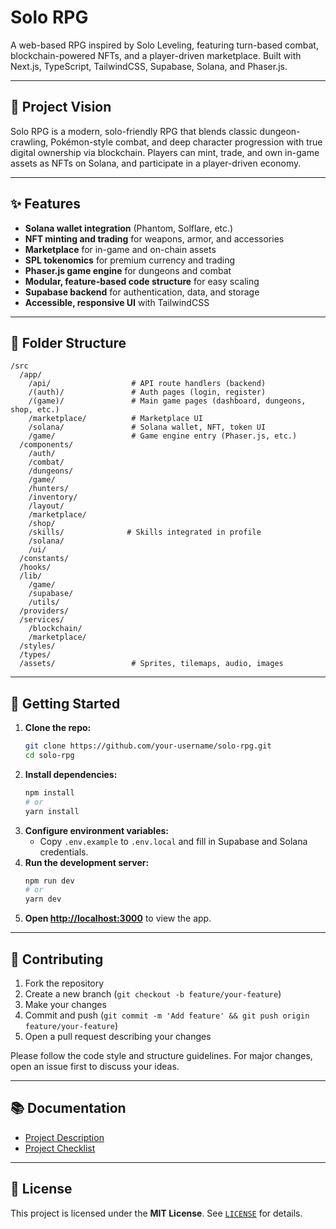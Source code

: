 # Solo RPG

A web-based RPG inspired by Solo Leveling, featuring turn-based combat, blockchain-powered NFTs, and a player-driven marketplace. Built with Next.js, TypeScript, TailwindCSS, Supabase, Solana, and Phaser.js.

---

## 🚀 Project Vision

Solo RPG is a modern, solo-friendly RPG that blends classic dungeon-crawling, Pokémon-style combat, and deep character progression with true digital ownership via blockchain. Players can mint, trade, and own in-game assets as NFTs on Solana, and participate in a player-driven economy.

---

## ✨ Features

- **Solana wallet integration** (Phantom, Solflare, etc.)
- **NFT minting and trading** for weapons, armor, and accessories
- **Marketplace** for in-game and on-chain assets
- **SPL tokenomics** for premium currency and trading
- **Phaser.js game engine** for dungeons and combat
- **Modular, feature-based code structure** for easy scaling
- **Supabase backend** for authentication, data, and storage
- **Accessible, responsive UI** with TailwindCSS

---

## 📁 Folder Structure

```
/src
  /app/
    /api/                  # API route handlers (backend)
    /(auth)/               # Auth pages (login, register)
    /(game)/               # Main game pages (dashboard, dungeons, shop, etc.)
    /marketplace/          # Marketplace UI
    /solana/               # Solana wallet, NFT, token UI
    /game/                 # Game engine entry (Phaser.js, etc.)
  /components/
    /auth/
    /combat/
    /dungeons/
    /game/
    /hunters/
    /inventory/
    /layout/
    /marketplace/
    /shop/
    /skills/              # Skills integrated in profile
    /solana/
    /ui/
  /constants/
  /hooks/
  /lib/
    /game/
    /supabase/
    /utils/
  /providers/
  /services/
    /blockchain/
    /marketplace/
  /styles/
  /types/
  /assets/                 # Sprites, tilemaps, audio, images
```

---

## 🏁 Getting Started

1. **Clone the repo:**
   ```bash
   git clone https://github.com/your-username/solo-rpg.git
   cd solo-rpg
   ```
2. **Install dependencies:**
   ```bash
   npm install
   # or
   yarn install
   ```
3. **Configure environment variables:**
   - Copy `.env.example` to `.env.local` and fill in Supabase and Solana credentials.
4. **Run the development server:**
   ```bash
   npm run dev
   # or
   yarn dev
   ```
5. **Open [http://localhost:3000](http://localhost:3000)** to view the app.

---

## 🤝 Contributing

1. Fork the repository
2. Create a new branch (`git checkout -b feature/your-feature`)
3. Make your changes
4. Commit and push (`git commit -m 'Add feature' && git push origin feature/your-feature`)
5. Open a pull request describing your changes

Please follow the code style and structure guidelines. For major changes, open an issue first to discuss your ideas.

---

## 📚 Documentation

- [Project Description](./PROJECT_DESCRIPTION_FINAL.md)
- [Project Checklist](./docs/ProjectChecklist.mdProjectChecklist.md)

---

## 📄 License

This project is licensed under the **MIT License**. See [`LICENSE`](./LICENSE) for details.
